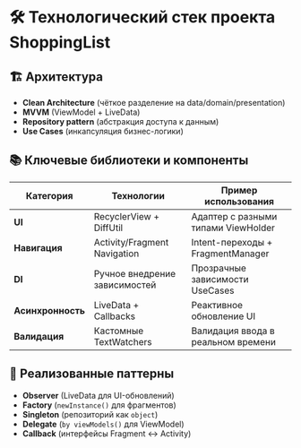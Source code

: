 # 🛠 Технологический стек проекта ShoppingList

## 🏗 Архитектура
- **Clean Architecture** (чёткое разделение на data/domain/presentation)
- **MVVM** (ViewModel + LiveData)
- **Repository pattern** (абстракция доступа к данным)
- **Use Cases** (инкапсуляция бизнес-логики)

## 📚 Ключевые библиотеки и компоненты

| Категория       | Технологии                     | Пример использования              |
|-----------------|-------------------------------|-----------------------------------|
| **UI**         | RecyclerView + DiffUtil       | Адаптер с разными типами ViewHolder |
| **Навигация**  | Activity/Fragment Navigation  | Intent-переходы + FragmentManager  |
| **DI**         | Ручное внедрение зависимостей | Прозрачные зависимости UseCases    |
| **Асинхронность** | LiveData + Callbacks        | Реактивное обновление UI           |
| **Валидация**  | Кастомные TextWatchers        | Валидация ввода в реальном времени |

## 🔄 Реализованные паттерны
- **Observer** (LiveData для UI-обновлений)
- **Factory** (`newInstance()` для фрагментов)
- **Singleton** (репозиторий как `object`)
- **Delegate** (`by viewModels()` для ViewModel)
- **Callback** (интерфейсы Fragment ↔ Activity)

